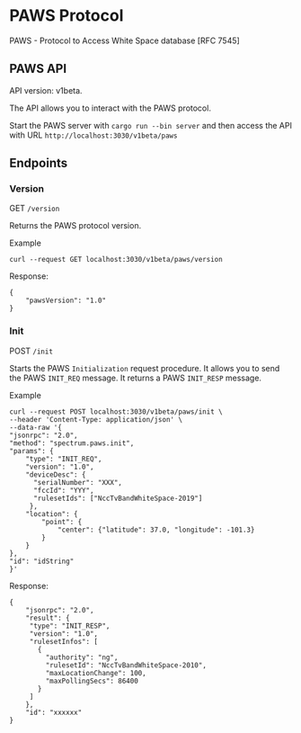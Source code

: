 # PAWS Protocol

PAWS - Protocol to Access White Space database [RFC 7545]

## PAWS API

API version: v1beta.

The API allows you to interact with the PAWS protocol.

Start the PAWS server with `cargo run --bin server` and then access the API with URL `http://localhost:3030/v1beta/paws`

## Endpoints

### Version

GET `/version`

Returns the PAWS protocol version.

Example

```
curl --request GET localhost:3030/v1beta/paws/version
```

Response:

```
{
    "pawsVersion": "1.0"
}

```

### Init

POST `/init`

Starts the PAWS `Initialization` request procedure. It allows you to send the PAWS `INIT_REQ` message. It returns a PAWS `INIT_RESP` message.

Example

```
curl --request POST localhost:3030/v1beta/paws/init \
--header 'Content-Type: application/json' \
--data-raw '{
"jsonrpc": "2.0",
"method": "spectrum.paws.init",
"params": {
    "type": "INIT_REQ",
    "version": "1.0",
    "deviceDesc": {
      "serialNumber": "XXX",
      "fccId": "YYY",
      "rulesetIds": ["NccTvBandWhiteSpace-2019"]
     },
    "location": {
        "point": {
            "center": {"latitude": 37.0, "longitude": -101.3}
        }
    }
},
"id": "idString"
}'
```

Response:

```
{
    "jsonrpc": "2.0",
    "result": {
     "type": "INIT_RESP",
     "version": "1.0",
     "rulesetInfos": [
       {
         "authority": "ng",
         "rulesetId": "NccTvBandWhiteSpace-2010",
         "maxLocationChange": 100,
         "maxPollingSecs": 86400
       }
     ]
    },
    "id": "xxxxxx"
}

```
